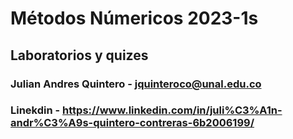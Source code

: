 #  Métodos Númericos 2023-1s
## Laboratorios y quizes 

### Julian Andres Quintero - jquinteroco@unal.edu.co
### Linekdin - https://www.linkedin.com/in/juli%C3%A1n-andr%C3%A9s-quintero-contreras-6b2006199/
